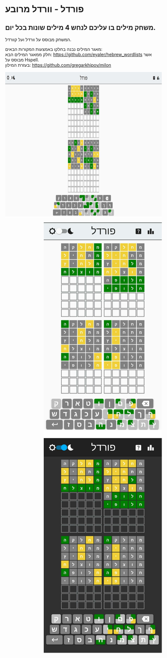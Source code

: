 #  פורדל - וורדל מרובע
## משחק מילים בו עליכם לנחש 4 מילים שונות בכל יום.

המשחק מבוסס על וורדל ועל קוורדל.

מאגר המילים נבנה בחלקו באמצעות המקורות הבאים:
<br>
חלק ממאגר המילים הבא:
https://github.com/eyaler/hebrew_wordlists
אשר מבוסס על Hspell. <br>
בעזרת המילון:
https://github.com/gregarkhipov/milon

<p align="right">
<img src ="https://github.com/AlonSchwartz/fourdle/blob/master/gameScreen.jpg?raw=true" width="960" height="466" />
</p>

<p align="right">
 <img src ="https://github.com/AlonSchwartz/fourdle/blob/master/gameScreen2.jpeg?raw=true" width="380" height="689" />
<img src ="https://github.com/AlonSchwartz/fourdle/blob/master/gameScreen3.jpeg?raw=true" width="380" height="689" />
</p>
